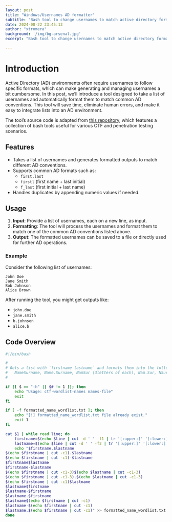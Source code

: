 ```yaml
---
layout: post
title: "Windows/Usernames AD formatter"
subtitle: "Bash tool to change usernames to match active directory format"
date: 2024-08-22 23:45:13
author: "xtromera"
background: '/img/bg-arsenal.jpg'
excerpt: "Bash tool to change usernames to match active directory format."

---
```



# Introduction

Active Directory (AD) environments often require usernames to follow specific formats, which can make generating and managing usernames a bit cumbersome. In this post, we’ll introduce a tool designed to take a list of usernames and automatically format them to match common AD conventions. This tool will save time, eliminate human errors, and make it easy to integrate lists into an AD environment.

The tool’s source code is adapted from [this repository](https://github.com/PinkDraconian/CTF-bash-tools), which features a collection of bash tools useful for various CTF and penetration testing scenarios. 

## Features

- Takes a list of usernames and generates formatted outputs to match different AD conventions.
- Supports common AD formats such as:
  - `first.last`
  - `firstl` (first name + last initial)
  - `f_last` (first initial + last name)
- Handles duplicates by appending numeric values if needed.

## Usage

1. **Input**: Provide a list of usernames, each on a new line, as input.
2. **Formatting**: The tool will process the usernames and format them to match one of the common AD conventions listed above.
3. **Output**: The formatted usernames can be saved to a file or directly used for further AD operations.

### Example

Consider the following list of usernames:

```
John Doe
Jane Smith
Bob Johnson
Alice Brown
```

After running the tool, you might get outputs like:

- `john.doe`
- `jane.smith`
- `b.johnson`
- `alice.b`

## Code Overview

```bash
#!/bin/bash

#
# Gets a list with `firstname lastname` and formats them into the following:
# 	NameSurname, Name.Surname, NamSur (3letters of each), Nam.Sur, NSurname, N.Surname, SurnameName, Surname.Name, SurnameN, Surname.N,
#

if [[ $ == "-h" || $# != 1 ]]; then
	echo "Usage: ctf-wordlist-names names-file"
	exit
fi

if [ -f formatted_name_wordlist.txt ]; then
    echo "[!] formatted_name_wordlist.txt file already exist."
    exit 1
fi

cat $1 | while read line; do
	firstname=$(echo $line | cut -d ' ' -f1 | tr '[:upper:]' '[:lower:]')
	lastname=$(echo $line | cut -d ' ' -f2 | tr '[:upper:]' '[:lower:]')
	echo "$firstname.$lastname
$(echo $firstname | cut -c1).$lastname
$(echo $firstname | cut -c1)-$lastname
$firstname$lastname
$firstname-$lastname
$(echo $firstname | cut -c1-3)$(echo $lastname | cut -c1-3)
$(echo $firstname | cut -c1-3).$(echo $lastname | cut -c1-3)
$(echo $firstname | cut -c1)$lastname
$lastname$firstname
$lastname-$firstname
$lastname.$firstname
$lastname$(echo $firstname | cut -c1)
$lastname-$(echo $firstname | cut -c1)
$lastname.$(echo $firstname | cut -c1)" >> formatted_name_wordlist.txt
done
```

